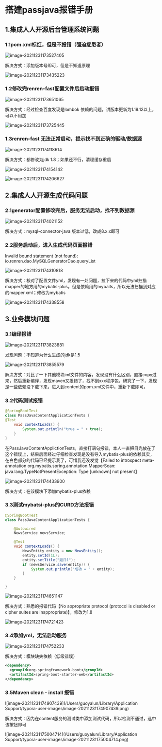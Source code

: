 # 搭建passjava报错手册

## 1.集成人人开源后台管理系统问题

### 1.1pom.xml标红，但是不报错（强迫症患者）

![image-20211231173527405](http://cdn.jayh.club/uPic/image-20211231173527405KFG0N8.png)

解决方式：添加版本号即可，但是不知道原理

![image-20211231173435223](http://cdn.jayh.club/uPic/image-20211231173435223SXuPDf.png)

### 1.2修改完renren-fast配置文件后启动报错

![image-20211231173651065](http://cdn.jayh.club/uPic/image-20211231173651065JphpHP.png)

解决方式：经过检查百度发现是lombok 依赖的问题，讲版本更新为1.18.12以上，<scope>可以不用加

![image-20211231173725445](http://cdn.jayh.club/uPic/image-20211231173725445O4SjDC.png)



### 1.3renren-fast 无法正常启动，提示找不到正确的驱动/数据源

![image-20211231174118614](http://cdn.jayh.club/uPic/image-20211231174118614yDue4o.png)

解决方式：都修改为jdk 1.8；如果还不行，清理缓存重启

![image-20211231174154142](http://cdn.jayh.club/uPic/image-20211231174154142dS9ufH.png)

![image-20211231174206627](http://cdn.jayh.club/uPic/image-20211231174206627BplajL.png)



## 2.集成人人开源生成代码问题

### 2.1generator配置修改完后，服务无法启动，找不到数据源

![image-20211231174021152](http://cdn.jayh.club/uPic/image-20211231174021152RGR5b5.png)

解决方式：mysql-connector-java 版本过低，改成8.x.x即可



### 2.2服务启动后，进入生成代码页面报错

Invalid bound statement (not found): io.renren.dao.MySQLGeneratorDao.queryList

![image-20211231174310818](http://cdn.jayh.club/uPic/image-20211231174310818xraa53.png)

解决方式：核对了配置文件yml，发现有一处问题，拉下来的代码中yml扫描mapper的地方用的mybatis-plus，但是依赖用的mybaits，所以无法扫描到对应的mapper.xml；修改为mybatis

![image-20211231174338558](http://cdn.jayh.club/uPic/image-20211231174338558jW2hiC.png)





## 3.业务模块问题

### 3.1编译报错

![image-20211231173823881](http://cdn.jayh.club/uPic/image-20211231173823881fgY8G5.png)

发现问题：不知道为什么生成的jdk是1.5

![image-20211231173855579](http://cdn.jayh.club/uPic/image-20211231173855579wj1Wyp.png)

解决方式：对比了一下其他模块iml文件的内容，发现没有什么区别，直接copy过来，然后重新编译，发现maven又报错了，找不到xxx程序包，研究了一下，发现是一些依赖没下载下来，进入到content的pom.xml文件中，重新下载即可。



### 3.2代码测试报错

```java
@SpringBootTest
class PassJavaContentApplicationTests {
@Test
    void contextLoads() {
        System.out.println("true = " + true);
    }
}
```

在PassJavaContentApplictionTests，直接打语句报错，本人一直把目光放在了这个错误上，结果后面经过仔细检查发现是没有导入mybatis-plus的依赖其实，在白色部分的代码已经提示我了，可惜我还没发觉【Failed to introspect meta-annotation org.mybatis.spring.annotation.MapperScan: java.lang.TypeNotPresentException: Type [unknown] not present】

![image-20211231174433900](http://cdn.jayh.club/uPic/image-20211231174433900rlQoBi.png)

解决方式：在该模块下添加mybatis-plus依赖

### 3.3测试mybatsi-plus的CURD方法报错

```java
@SpringBootTest
class PassJavaContentApplicationTests {

    @Autowired
    NewsService newsService;

    @Test
    void contextLoads() {
        NewsEntity entity = new NewsEntity();
        entity.setId(1L);
        entity.setTitle("题目1");
        if (newsService.save(entity)) {
            System.out.println("成功 = " + entity);
        }
    }

}
```

![image-20211231174651147](http://cdn.jayh.club/uPic/image-202112311746511475ELlVU.png)

解决方式：熟悉的报错代码【No appropriate protocol (protocol is disabled or cipher suites are inappropriate)】，修改为1.8

![image-20211231174721423](http://cdn.jayh.club/uPic/image-20211231174721423FTUcOL.png)



### 3.4添加yml，无法启动服务

![image-20211231174752233](http://cdn.jayh.club/uPic/image-20211231174752233lncz65.png)

解决方式：模块缺失依赖（低级错误）

```xml
<dependency>
  <groupId>org.springframework.boot</groupId>
  <artifactId>spring-boot-starter-web</artifactId>
</dependency>
```



### 3.5Maven clean - install 报错

![image-20211231174907439](/Users/guoyalun/Library/Application Support/typora-user-images/image-20211231174907439.png)

解决方式：因为在content服务的测试类中添加测试代码，所以检测不通过，选中该按钮即可

![image-20211231175004714](/Users/guoyalun/Library/Application Support/typora-user-images/image-20211231175004714.png)
